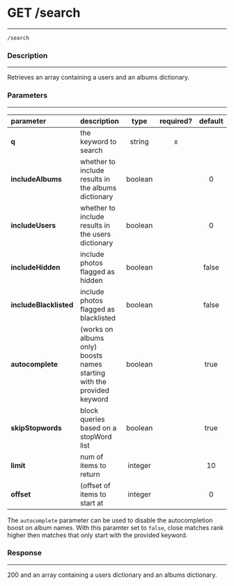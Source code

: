 # GET /search    
***
`/search`

### Description
***
Retrieves an array containing a users and an albums dictionary.

### Parameters
***

|parameter| description| type |required? |default|
|:---------|:--------------|:----------:|:------------:|:------------:|
|**q**|the keyword to search|string|x||
|**includeAlbums**| whether to include results in the albums dictionary|boolean||0|
|**includeUsers**|whether to include results in the users dictionary|boolean||0|
|**includeHidden**|include photos flagged as hidden|boolean||false|
|**includeBlacklisted**|include photos flagged as blacklisted|boolean||false|
|**autocomplete**|(works on albums only) boosts names starting with the provided keyword|boolean||true|
|**skipStopwords**|block queries based on a stopWord list|boolean||true|
|**limit**|num of items to return|integer||10|
|**offset**|(offset of items to start at|integer||0|

The `autocomplete` parameter can be used to disable the autocompletion boost on album names. With this paramter set to `false`, close matches rank higher then matches that only start with the provided keyword.

### Response
***

200 and an array containing a users dictionary and an albums dictionary.
